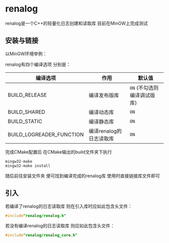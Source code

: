 # renalog

renalog是一个C++的轻量化日志创建和读取库 目前在MinGW上完成测试

## 安装与链接

以MinGW环境举例：

renalog有四个编译选项 分别是：

| 编译选项 | 作用 | 默认值 |
| --- | --- | --- |
| BUILD_RELEASE | 编译发布版库 | `ON` (不勾选则编译调试版库) |
| BUILD_SHARED | 编译动态库 | `ON` |
| BUILD_STATIC | 编译静态库 | `ON` |
| BUILD_LOGREADER_FUNCTION | 编译renalog的日志读取库 | `ON` |

完成CMake配置后 在CMake输出的build文件夹下执行

```
mingw32-make
mingw32-make install
```

随后前往安装文件夹 便可找到编译完成的renalog库 使用时直接链接库文件即可

## 引入

若编译了renalog的日志读取库 则在引入库时应如此包含头文件：

```CPP
#include"renalog/renalog.h"
```

若没有编译renalog的日志读取库 则应如此包含头文件：

```CPP
#include"renalog/renalog_core.h"
```

